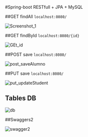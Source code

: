 #Spring-boot RESTfull + JPA + MySQL 

##GET findAll `localhost:8080/`

![Screenshot_1](https://user-images.githubusercontent.com/71657821/95030391-0df48100-0675-11eb-977a-140d53b1b697.png)


##GET findById `localhost:8080/{id}`

![GEt_id](https://user-images.githubusercontent.com/71657821/95030418-3bd9c580-0675-11eb-8b08-0746dfe9a373.png)


##POST save `localhost:8080/`

![post_saveAlumno](https://user-images.githubusercontent.com/71657821/95030455-7f343400-0675-11eb-9c71-2ba4b495ab60.png)


##PUT save `localhost:8080/`

![put_updateStudent](https://user-images.githubusercontent.com/71657821/95030462-85c2ab80-0675-11eb-8160-f11803bd0c29.png)


## Tables DB 
![db](https://user-images.githubusercontent.com/71657821/95030529-113c3c80-0676-11eb-919a-ef80573ab2d2.png)

##Swaggers2

![swagger2](https://user-images.githubusercontent.com/71657821/95030497-d0442800-0675-11eb-8950-19926aa6324c.png)
